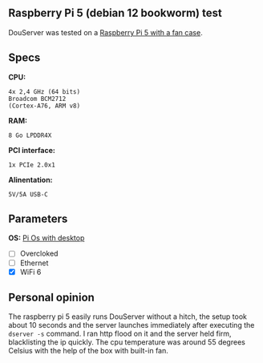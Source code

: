 ## Raspberry Pi 5 (debian 12 bookworm) test

DouServer was tested on a [Raspberry Pi 5 with a fan case](https://www.welectron.com/Raspberry-Pi-5-8-GB-Official-Black-Kit).

## Specs

**CPU:**
```
4x 2,4 GHz (64 bits)
Broadcom BCM2712
(Cortex-A76, ARM v8)
```

**RAM:**
```
8 Go LPDDR4X
```

**PCI interface:**
```
1x PCIe 2.0x1
```

**Alinentation:**
```
5V/5A USB-C
```

## Parameters
**OS:** [Pi Os with desktop](https://www.raspberrypi.com/software/operating-systems/#raspberry-pi-os-64-bit)
- [ ] Overcloked
- [ ] Ethernet
- [x] WiFi 6

## Personal opinion
The raspberry pi 5 easily runs DouServer without a hitch, the setup took about 10 seconds and the server launches immediately after executing the `dserver -s` command. I ran http flood on it and the server held firm, blacklisting the ip quickly. The cpu temperature was around 55 degrees Celsius with the help of the box with built-in fan.
